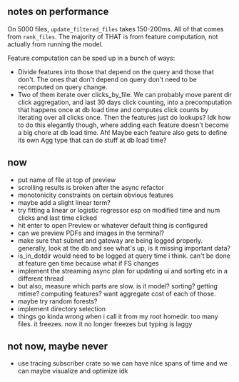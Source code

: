 ## notes on performance

On 5000 files, `update_filtered_files` takes 150-200ms. All of that comes from `rank_files`. The majority of THAT is from feature computation, not actually from running the model.

Feature computation can be sped up in a bunch of ways:
* Divide features into those that depend on the query and those that don't. The ones that don't depend on query don't need to be recomputed on query change.
* Two of them iterate over clicks_by_file. We can probably move parent dir click aggregation, and last 30 days click counting, into a precomputation that happens once at db load time and computes click counts by iterating over all clicks once. Then the features just do lookups? Idk how to do this elegantly though, where adding each feature doesn't become a big chore at db load time. Ah! Maybe each feature also gets to define its own Agg type that can do stuff at db load time? 

## now

- put name of file at top of preview
- scrolling results is broken after the async refactor
- monotonicity constraints on certain obvious features
- maybe add a slight linear term?
- try fitting a linear or logistic regressor esp on modified time and num clicks and last time clicked
- hit enter to open Preview or whatever default thing is configured
- can we preview PDFs and images in the terminal?
- make sure that subnet and gateway are being logged properly. generally, look at the db and see what's up, is it missing important data?
- is_in_dotdir would need to be logged at query time i think. can't be done at feature gen time because what if FS changes
- implement the streaming async plan for updating ui and sorting etc in a different thread
- but also, measure which parts are slow. is it model? sorting? getting mtime? computing features? want aggregate cost of each of those.
- maybe try random forests?
- implement directory selection
- things go kinda wrong when i call it from my root homedir. too many files. it freezes. now it no longer freezes but typing is laggy

## not now, maybe never
- use tracing subscriber crate so we can have nice spans of time and we can maybe visualize and optimize idk
